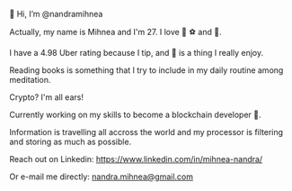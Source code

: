 👋 Hi, I’m @nandramihnea

Actually, my name is Mihnea and I'm 27. I love 🏀 ⚽ and 🍉.

I have a 4.98 Uber rating because I tip, and 🚴 is a thing I really enjoy.

Reading books is something that I try to include in my daily routine among meditation. 



Crypto? I'm all ears!

Currently working on my skills to become a blockchain developer 💯.

Information is travelling all accross the world and my processor is filtering and storing as much as possible.



Reach out on Linkedin: https://www.linkedin.com/in/mihnea-nandra/

Or e-mail me directly: nandra.mihnea@gmail.com

